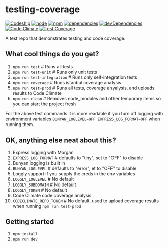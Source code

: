# testing-coverage

[![Codeship](https://img.shields.io/codeship/74269e70-5673-0133-2515-3a3b13774bac/master.svg)](https://codeship.com/projects/74269e70-5673-0133-2515-3a3b13774bac/status?branch=master)
[![node](https://img.shields.io/badge/node-%3E%3D4.2.1-lightgrey.svg)]()
[![npm](https://img.shields.io/badge/npm-%3E%3D2.14.7-lightgrey.svg)]()
[![dependencies](https://img.shields.io/david/n8io/testing-coverage.svg)]()
[![devDependencies](https://img.shields.io/david/dev/n8io/testing-coverage.svg)]()
[![Code Climate](https://codeclimate.com/github/n8io/testing-coverage/badges/gpa.svg)](https://codeclimate.com/github/n8io/testing-coverage)
[![Test Coverage](https://codeclimate.com/github/n8io/testing-coverage/badges/coverage.svg)](https://codeclimate.com/github/n8io/testing-coverage/coverage)

A test repo that demonstrates testing and code coverage.

## What cool things do you get?
1. `npm run test` # Runs all tests
2. `npm run test-unit` # Runs only unit tests
3. `npm run test-integration` # Runs only self-integration tests
4. `npm run coverage` # Runs istanbul coverage analysis
4. `npm run test-prod` # Runs all tests, coverage anyalysis, and uploads results to Code Climate
5. `npm run clean` # Removes node_modules and other temporary items so you can start the project fresh

For the above test commands it is more readable if you turn off logging with environment variables `BUNYAN_LOGLEVEL=OFF EXPRESS_LOG_FORMAT=OFF` when running them.

## OK, anything else neat about this?
1. Express logging with Morgan
  1. `EXPRESS_LOG_FORMAT` # defaults to "tiny", set to "OFF" to disable
1. Bunyan logging is built in
  1. `BUNYAN_LOGLEVEL` # defaults to "error", et to "OFF" to disable
2. Loggly support if you supply the creds in the env variables
  1. `LOGGLY_LOGLEVEL` # No default
  2. `LOGGLY_SUBDOMAIN` # No default
  3. `LOGGLY_TOKEN` # No default
3. Code Climate code coverage analysis
  1. `CODECLIMATE_REPO_TOKEN` # No default, used to upload coverage results when running `npm run test-prod`

## Getting started
1. `npm install`
2. `npm run dev`